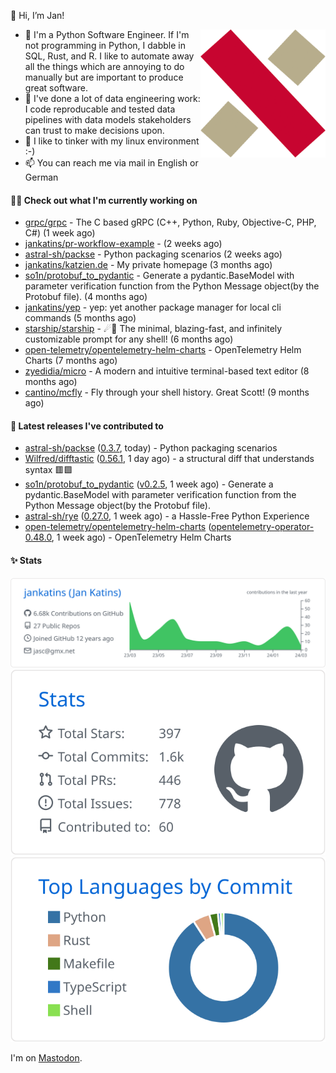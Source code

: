 👋 Hi, I’m Jan!

<img align="right" src="https://raw.githubusercontent.com/kreuzwerkerbot/kreuzwerkerbot/master/assets/xw.png" width="200">

- 🌱 I'm a Python Software Engineer. If I'm not programming in Python, I dabble in SQL, Rust, and R. 
  I like to automate away all the things which are annoying to do manually but are important to produce great software.
- 💪 I've done a lot of data engineering work: I code reproducable and tested data pipelines with 
  data models stakeholders can trust to make decisions upon.
- 💞️ I like to tinker with my linux environment :-)
- 📫 You can reach me via mail in English or German

#### 👩‍💻 Check out what I'm currently working on

- [grpc/grpc](https://github.com/grpc/grpc) - The C based gRPC (C&#43;&#43;, Python, Ruby, Objective-C, PHP, C#) (1 week ago)
- [jankatins/pr-workflow-example](https://github.com/jankatins/pr-workflow-example) -  (2 weeks ago)
- [astral-sh/packse](https://github.com/astral-sh/packse) - Python packaging scenarios (2 weeks ago)
- [jankatins/katzien.de](https://github.com/jankatins/katzien.de) - My private homepage (3 months ago)
- [so1n/protobuf_to_pydantic](https://github.com/so1n/protobuf_to_pydantic) - Generate a pydantic.BaseModel with parameter verification function from the Python Message object(by the Protobuf file). (4 months ago)
- [jankatins/yep](https://github.com/jankatins/yep) - yep: yet another package manager for local cli commands (5 months ago)
- [starship/starship](https://github.com/starship/starship) - ☄🌌️  The minimal, blazing-fast, and infinitely customizable prompt for any shell! (6 months ago)
- [open-telemetry/opentelemetry-helm-charts](https://github.com/open-telemetry/opentelemetry-helm-charts) - OpenTelemetry Helm Charts (7 months ago)
- [zyedidia/micro](https://github.com/zyedidia/micro) - A modern and intuitive terminal-based text editor (8 months ago)
- [cantino/mcfly](https://github.com/cantino/mcfly) - Fly through your shell history. Great Scott! (9 months ago)

#### 🔭 Latest releases I've contributed to

- [astral-sh/packse](https://github.com/astral-sh/packse) ([0.3.7](https://github.com/astral-sh/packse/releases/tag/0.3.7), today) - Python packaging scenarios
- [Wilfred/difftastic](https://github.com/Wilfred/difftastic) ([0.56.1](https://github.com/Wilfred/difftastic/releases/tag/0.56.1), 1 day ago) - a structural diff that understands syntax 🟥🟩
- [so1n/protobuf_to_pydantic](https://github.com/so1n/protobuf_to_pydantic) ([v0.2.5](https://github.com/so1n/protobuf_to_pydantic/releases/tag/v0.2.5), 1 week ago) - Generate a pydantic.BaseModel with parameter verification function from the Python Message object(by the Protobuf file).
- [astral-sh/rye](https://github.com/astral-sh/rye) ([0.27.0](https://github.com/astral-sh/rye/releases/tag/0.27.0), 1 week ago) - a Hassle-Free Python Experience
- [open-telemetry/opentelemetry-helm-charts](https://github.com/open-telemetry/opentelemetry-helm-charts) ([opentelemetry-operator-0.48.0](https://github.com/open-telemetry/opentelemetry-helm-charts/releases/tag/opentelemetry-operator-0.48.0), 1 week ago) - OpenTelemetry Helm Charts


#### ✨ Stats

  [![](https://raw.githubusercontent.com/jankatins/jankatins/master/profile-summary-card-output/github/0-profile-details.svg)](https://github.com/vn7n24fzkq/github-profile-summary-cards)
  [![](https://raw.githubusercontent.com/jankatins/jankatins/master/profile-summary-card-output/github/3-stats.svg)](https://github.com/vn7n24fzkq/github-profile-summary-cards)
  [![](https://raw.githubusercontent.com/jankatins/jankatins/master/profile-summary-card-output/github/2-most-commit-language.svg)](https://github.com/vn7n24fzkq/github-profile-summary-cards)

I'm on <a rel="me" href="https://fosstodon.org/@jankatins">Mastodon</a>.
